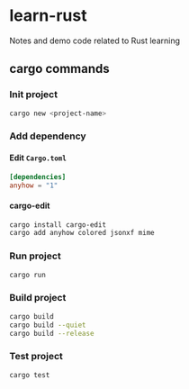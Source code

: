 # learn-rust
Notes and demo code related to Rust learning

## cargo commands

### Init project

```bash
cargo new <project-name>
```

### Add dependency

#### Edit `Cargo.toml`

```toml
[dependencies]
anyhow = "1"
```

#### cargo-edit

```bash
cargo install cargo-edit
cargo add anyhow colored jsonxf mime
```

### Run project

```bash
cargo run
```

### Build project

```bash
cargo build
cargo build --quiet
cargo build --release
```

### Test project

```bash
cargo test
```